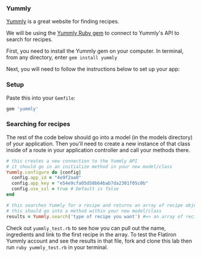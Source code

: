 

### Yummly

[Yummly](https://www.yummly.com/) is a great website for finding recipes.

We will be using the [Yummly Ruby gem](https://github.com/twmills/yummly) to connect to Yummly's API to search for recipes.

First, you need to install the Yummly gem on your computer. In terminal, from any directory, enter `gem install yummly`

Next, you will need to follow the instructions below to set up your app:

### Setup

Paste this into your `Gemfile`:
``` ruby
gem 'yummly'
```

### Searching for recipes

The rest of the code below should go into a model (in the models directory) of your application. Then you'll need to create a new instance of that class inside of a route in your application controller and call your methods there.

``` ruby
# this creates a new connection to the Yummly API
# it should go in an initialize method in your new model/class
Yummly.configure do |config|
  config.app_id = "4e9f2aa0"
  config.app_key = "e54e9cfa05d58b64bab7da2301f05c0b"
  config.use_ssl = true # Default is false
end

# this searches Yummly for a recipe and returns an array of recipe objects
# this should go into a method within your new model/class
results = Yummly.search('type of recipe you want') #=> an array of recipe results
```

Check out `yummly_test.rb` to see how you can pull out the name, ingredients and link to the first recipe in the array. To test the Flatiron Yummly account and see the results in that file, fork and clone this lab then run `ruby yummly_test.rb` in your terminal.

